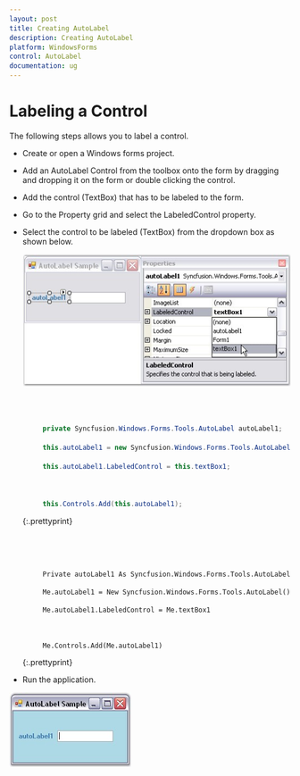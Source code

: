 ```yaml
---
layout: post
title: Creating AutoLabel
description: Creating AutoLabel
platform: WindowsForms
control: AutoLabel
documentation: ug
---
```



# Labeling a Control

The following steps allows you to label a control.

*  Create or open a Windows forms project.
*  Add an AutoLabel Control from the toolbox onto the form by dragging and dropping it on the form or double clicking the control.
*  Add the control (TextBox) that has to be labeled to the form.
*  Go to the Property grid and select the LabeledControl property.
*  Select the control to be labeled (TextBox) from the dropdown box as shown below.

   ![](AutoLabel-Images/Overview_img3.jpg) 



   ~~~ cs



		private Syncfusion.Windows.Forms.Tools.AutoLabel autoLabel1;

		this.autoLabel1 = new Syncfusion.Windows.Forms.Tools.AutoLabel();

		this.autoLabel1.LabeledControl = this.textBox1;



		this.Controls.Add(this.autoLabel1);
   ~~~
   {:.prettyprint}

   ~~~ vbnet
   



		Private autoLabel1 As Syncfusion.Windows.Forms.Tools.AutoLabel

		Me.autoLabel1 = New Syncfusion.Windows.Forms.Tools.AutoLabel()

		Me.autoLabel1.LabeledControl = Me.textBox1



		Me.Controls.Add(Me.autoLabel1)
   ~~~
   {:.prettyprint}


*  Run the application.

  ![](AutoLabel-Images/Overview_img4.jpg) 
